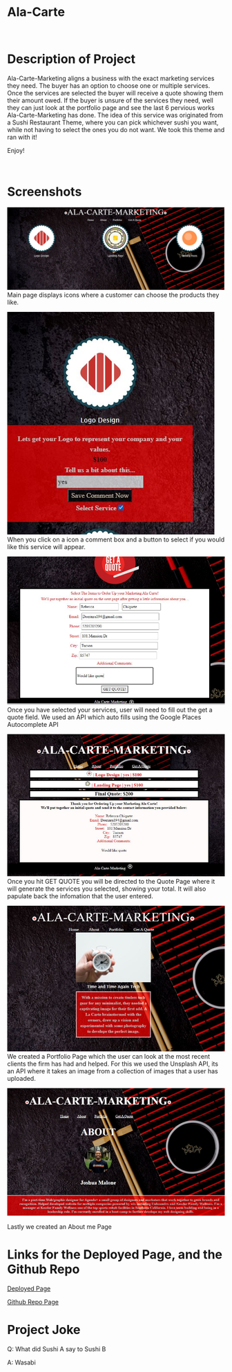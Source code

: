 # Ala-Carte
​
# Description of Project
Ala-Carte-Marketing aligns a business with the exact marketing services they need. The buyer has an option to choose one or multiple services. Once the services are selected the buyer will receive a quote showing them their amount owed. If the buyer is unsure of the services they need, well they can just look at the portfolio page and see the last 6 pervious works Ala-Carte-Marketing has done. The idea of this service was originated from a Sushi Restaurant Theme, where you can pick whichever sushi you want, while not having to select the ones you do not want. We took this theme and ran with it!

 Enjoy!

​
# Screenshots

![Screenshot 1](Assets/Mainpageshot.JPG)
Main page displays icons where a customer can choose the products they like. 

![Screenshot 2](Assets/icon1.JPG)   
When you click on a icon a comment box and a button to select if you would like this service will appear. 

![Screenshot 3](Assets/quoteimage.JPG)
Once you have selected your services, user will need to fill out the get a quote field. We used an API which auto fills using the Google Places Autocomplete API

![Screenshot 4](Assets/quotefilled.JPG)
Once you hit GET QUOTE you will be directed to the Quote Page where it will generate the services you selected, showing your total. It will also papulate back the infomation that the user entered. 

![Screenshot 5](Assets/Portfoliopage.JPG)
We created a Portfolio Page which the user can look at the most recent clients the firm has had and helped. For this we used the Unsplash API, its an API where it takes an image from a collection of images that a user has uploaded. 


![Screenshot 6](Assets/aboutmepic.JPG)

Lastly we created an About me Page

# Links for the Deployed Page, and the Github Repo

[Deployed Page](https://rebeccachiquete.github.io/Ala-Carte/)

[Github Repo Page](https://github.com/rebeccachiquete/Ala-Carte)
​
​

# Project Joke
Q: What did Sushi A say to Sushi B  

​A: Wasabi

